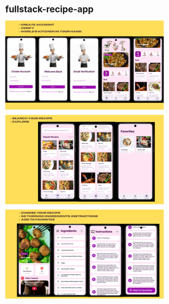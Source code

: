 ﻿# fullstack-recipe-app

![image alt](https://github.com/sivaranjiniezhumalai/fullstack-recipe-app/blob/main/recipe-app-figma-ui-design1.jpg?raw=true)

![image alt](https://github.com/sivaranjiniezhumalai/fullstack-recipe-app/blob/main/recipe-app-figma-ui-design2.jpg?raw=true)

![image alt](https://github.com/sivaranjiniezhumalai/fullstack-recipe-app/blob/main/recipe-app-figma-ui-design3.jpg?raw=true)



